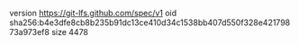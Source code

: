 version https://git-lfs.github.com/spec/v1
oid sha256:b4e3dfe8cb8b235b91dc13ce410d34c1538bb407d550f328e42179873a973ef8
size 4478
